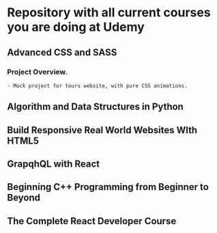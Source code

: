 # Repository with all current courses you are doing at Udemy

## Advanced CSS and SASS

### Project Overview.
    - Mock project for tours website, with pure CSS animations.

## Algorithm and Data Structures in Python

## Build Responsive Real World Websites WIth HTML5

## GrapqhQL with React

## Beginning C++ Programming from Beginner to Beyond

## The Complete React Developer Course